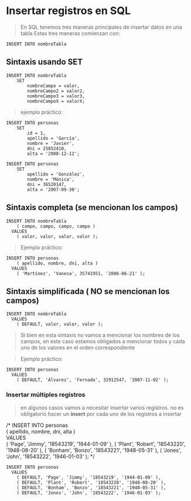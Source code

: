 # Insertar registros en SQL

> En SQL tenemos tres maneras principales de insertar datos en una tabla
> Estas tres maneras comienzan con:

    INSERT INTO nombreTabla


## Sintaxis usando **SET**

    INSERT INTO nombreTabla  
        SET  
            nombreCampo = valor,  
            nombreCampo2 = valor2,  
            nombreCampo3 = valor3,  
            nombreCampoX = valorX;  

> ejemplo práctico:

    INSERT INTO personas  
        SET  
            id = 1,  
            apellido = 'García',  
            nombre = 'Javier',  
            dni = 25852410,  
            alta = '2008-12-12';  

    INSERT INTO personas  
        SET    
            apellido = 'González',  
            nombre = 'Mónica',  
            dni = 36520147,  
            alta = '2007-09-30';


## Sintaxis completa (se mencionan los campos)

    INSERT INTO nombreTabla  
        ( campo, campo, campo, campo )  
      VALUES  
        ( valor, valor, valor, valor ); 

> Ejemplo práctico: 

    INSERT INTO personas  
        ( apellido, nombre, dni, alta )  
      VALUES  
        ( 'Martínez', 'Vanesa', 35741951, '2006-06-21' ); 


## Sintaxis simplificada ( NO se mencionan los campos)

    INSERT INTO nombreTabla
      VALUES  
        ( DEFAULT, valor, valor, valor ); 


> Si bien en esta sintaxis no vamos a mencionar los nombres de los campos, en este caso estamos obligados a mencionar todos y cada uno de los valores en el orden correspondiente

> Ejemplo práctico: 

    INSERT INTO personas  
      VALUES  
        ( DEFAULT, 'Álvarez', 'Fernado', 32912547, '2007-11-02' );

### Insertar múltiples registros

> en algunos casos vamos a necesitar insertar varios registros.
> no es obligatorio hacer un **insert** por cada uno de los registros a insertar

/*
    INSERT INTO personas  
        ( apellido, nombre, dni, alta )  
      VALUES  
        ( 'Page', 'Jimmy', '18543219', '1944-01-09' ),
        ( 'Plant', 'Robert', '18543220', '1948-08-20' ),
        ( 'Bonham', 'Bonzo', '18543221', '1948-05-31' ),
        ( 'Jones', 'John', '18543222', '1946-01-03' );
*/

    INSERT INTO personas   
      VALUES  
        ( DEFAULT, 'Page', 'Jimmy', '18543219', '1944-01-09' ),
        ( DEFAULT, 'Plant', 'Robert', '18543220', '1948-08-20' ),
        ( DEFAULT, 'Bonham', 'Bonzo', '18543221', '1948-05-31' ),
        ( DEFAULT, 'Jones', 'John', '18543222', '1946-01-03' );
